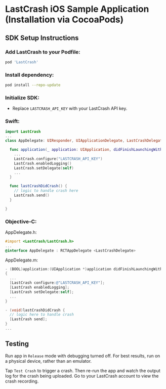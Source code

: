 # LastCrash iOS Sample Application (Installation via CocoaPods)

## SDK Setup Instructions

### Add LastCrash to your Podfile:

```bash
pod 'LastCrash'
```

### Install dependency:

```bash
pod install --repo-update
```

### Initialize SDK:

- Replace `LASTCRASH_API_KEY` with your LastCrash API key.

### **Swift:**

```swift
import LastCrash
...
class AppDelegate: UIResponder, UIApplicationDelegate, LastCrashDelegate {

  func application(_ application: UIApplication, didFinishLaunchingWithOptions launchOptions: [UIApplication.LaunchOptionsKey: Any]?) -> Bool {
    ...
    LastCrash.configure("LASTCRASH_API_KEY")
    LastCrash.enabledLogging()
    LastCrash.setDelegate(self)
    ...
  }

  func lastCrashDidCrash() {
    // logic to handle crash here
    LastCrash.send()
  }

}
```

### **Objective-C:**

AppDelegate.h:

```objectivec
#import <LastCrash/LastCrash.h>
...
@interface AppDelegate : RCTAppDelegate <LastCrashDelegate>
```

AppDelegate.m:

```objectivec
- (BOOL)application:(UIApplication *)application didFinishLaunchingWithOptions:(NSDictionary *)launchOptions
{
  ...
  [LastCrash configure:@"LASTCRASH_API_KEY"];
  [LastCrash enabledLogging];
  [LastCrash setDelegate:self];
  ...
}

- (void)lastCrashDidCrash {
  // logic here to handle crash
  [LastCrash send];
}
...
```

## Testing

Run app in `Release` mode with debugging turned off. For best results, run on a physical device, rather than an emulator.

Tap `Test Crash` to trigger a crash.  Then re-run the app and watch the output log for the crash being uploaded.  Go to your LastCrash account to view the crash recording.